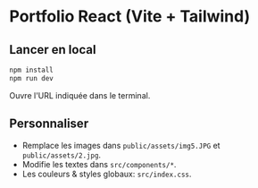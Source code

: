 # Portfolio React (Vite + Tailwind)

## Lancer en local
```bash
npm install
npm run dev
```
Ouvre l'URL indiquée dans le terminal.

## Personnaliser
- Remplace les images dans `public/assets/img5.JPG` et `public/assets/2.jpg`.
- Modifie les textes dans `src/components/*`.
- Les couleurs & styles globaux: `src/index.css`.